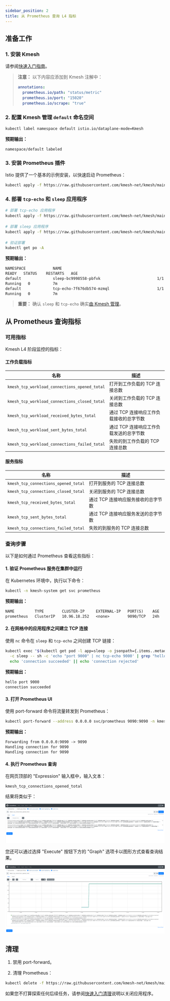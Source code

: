 ```yaml
---
sidebar_position: 2
title: 从 Prometheus 查询 L4 指标
---
```


## 准备工作

### 1. 安装 Kmesh

请参阅[快速入门指南](/i18n/zh/docusaurus-plugin-content-docs/current/setup/quick-start.md)。

> **注意：** 以下内容应添加到 Kmesh 注解中：
>
> ```yaml
> annotations:
>   prometheus.io/path: "status/metric"
>   prometheus.io/port: "15020"
>   prometheus.io/scrape: "true"
> ```

### 2. 配置 Kmesh 管理 `default` 命名空间

```bash
kubectl label namespace default istio.io/dataplane-mode=Kmesh
```

**预期输出：**

```
namespace/default labeled
```

### 3. 安装 Prometheus 插件

Istio 提供了一个基本的示例安装，以快速启动 Prometheus：

```bash
kubectl apply -f https://raw.githubusercontent.com/kmesh-net/kmesh/main/samples/addons/prometheus.yaml
```

### 4. 部署 `tcp-echo` 和 `sleep` 应用程序

```bash
# 部署 tcp-echo 应用程序
kubectl apply -f https://raw.githubusercontent.com/kmesh-net/kmesh/main/samples/tcp-echo/tcp-echo.yaml

# 部署 sleep 应用程序
kubectl apply -f https://raw.githubusercontent.com/kmesh-net/kmesh/main/samples/sleep/sleep.yaml

# 验证部署
kubectl get po -A
```

**预期输出：**

```
NAMESPACE            NAME                                          READY   STATUS    RESTARTS   AGE
default              sleep-bc9998558-pbfvk                         1/1     Running   0          7m
default              tcp-echo-7f676db574-mzmql                     1/1     Running   0          7m
```

> **重要：** 确认 `sleep` 和 `tcp-echo` 确实[由 Kmesh 管理](/i18n/zh/docusaurus-plugin-content-docs/current/setup/quick-start.md#部署示例应用)。

## 从 Prometheus 查询指标

### 可用指标

Kmesh L4 阶段监控的指标：

#### 工作负载指标

| 名称                                          | 描述                                    |
| --------------------------------------------- | --------------------------------------- |
| `kmesh_tcp_workload_connections_opened_total` | 打开到工作负载的 TCP 连接总数           |
| `kmesh_tcp_workload_connections_closed_total` | 关闭到工作负载的 TCP 连接总数           |
| `kmesh_tcp_workload_received_bytes_total`     | 通过 TCP 连接响应工作负载接收的总字节数 |
| `kmesh_tcp_workload_sent_bytes_total`         | 通过 TCP 连接响应工作负载发送的总字节数 |
| `kmesh_tcp_workload_connections_failed_total` | 失败的到工作负载的 TCP 连接总数         |

#### 服务指标

| 名称                                 | 描述                                |
| ------------------------------------ | ----------------------------------- |
| `kmesh_tcp_connections_opened_total` | 打开到服务的 TCP 连接总数           |
| `kmesh_tcp_connections_closed_total` | 关闭到服务的 TCP 连接总数           |
| `kmesh_tcp_received_bytes_total`     | 通过 TCP 连接响应服务接收的总字节数 |
| `kmesh_tcp_sent_bytes_total`         | 通过 TCP 连接响应服务发送的总字节数 |
| `kmesh_tcp_connections_failed_total` | 失败的到服务的 TCP 连接总数         |

### 查询步骤

以下是如何通过 Prometheus 查看这些指标：

#### 1. 验证 Prometheus 服务在集群中运行

在 Kubernetes 环境中，执行以下命令：

```bash
kubectl -n kmesh-system get svc prometheus
```

**预期输出：**

```
NAME         TYPE        CLUSTER-IP     EXTERNAL-IP   PORT(S)    AGE
prometheus   ClusterIP   10.96.18.252   <none>        9090/TCP   24h
```

#### 2. 在网格中的应用程序之间建立 TCP 连接

使用 `nc` 命令在 `sleep` 和 `tcp-echo` 之间创建 TCP 链接：

```bash
kubectl exec "$(kubectl get pod -l app=sleep -o jsonpath={.items..metadata.name})" \
  -c sleep -- sh -c 'echo "port 9000" | nc tcp-echo 9000' | grep "hello" && \
  echo 'connection succeeded' || echo 'connection rejected'
```

**预期输出：**

```
hello port 9000
connection succeeded
```

#### 3. 打开 Prometheus UI

使用 port-forward 命令将流量转发到 Prometheus：

```bash
kubectl port-forward --address 0.0.0.0 svc/prometheus 9090:9090 -n kmesh-system
```

**预期输出：**

```
Forwarding from 0.0.0.0:9090 -> 9090
Handling connection for 9090
Handling connection for 9090
```

#### 4. 执行 Prometheus 查询

在网页顶部的 "Expression" 输入框中，输入文本：

```
kmesh_tcp_connections_opened_total
```

结果将类似于：

![image](images/prometheus-table.png)

您还可以通过选择 "Execute" 按钮下方的 "Graph" 选项卡以图形方式查看查询结果。

![image](images/prometheus-graph.png)

## 清理

1. 禁用 port-forward。

2. 清理 Prometheus：

```bash
kubectl delete -f https://raw.githubusercontent.com/kmesh-net/kmesh/main/samples/addons/prometheus.yaml
```

如果您不打算探索任何后续任务，请参阅[快速入门清理](/i18n/zh/docusaurus-plugin-content-docs/current/setup/quick-start.md#清理)说明以关闭应用程序。
